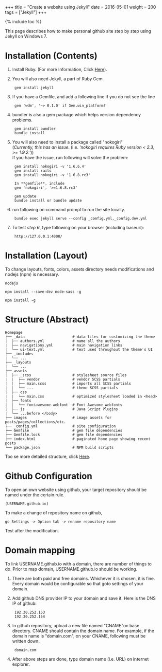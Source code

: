 +++
title = "Create a website using Jekyll"
date = 2016-05-01
weight = 200
tags = ["Jekyll"]
+++

{% include toc %}

This page describes how to make personal github site step by step using Jekyll on Windows 7.

# Installation (Contents)

1. Install Ruby. (For more Information, Click [Here](http://jekyll-windows.juthilo.com/1-ruby-and-devkit/)).

2. You will also need Jekyll, a part of Ruby Gem. <br>

        gem install jekyll


3. If you have a Gemfile, and add a following line if you do not see the line

	    gem 'wdm', '~> 0.1.0' if Gem.win_platform?

4. bundler is also a gem package which helps version dependency problems.

	    gem install bundler
	    bundle install

5. You will also need to install a package called "nokogiri" <br>
   (*Currently, this has an issue*. (i.e. *'nokogiri requires Ruby version < 2.3, >= 1.9.2.'*))<br>
   If you have the issue, run following will solve the problem:

		gem install nokogiri -v '1.6.6.4'
		gem install rails
		gem install nokogiri -v '1.6.8.rc3'

		In **gemfile**, include
		gem 'nokogiri', '>=1.6.8.rc3'

		gem update  
		bundle install or bundle update

6. run following on command prompt to run the site locally.

    	bundle exec jekyll serve --config _config.yml,_config.dev.yml


7. To test *step 6*, type following on your browser (including baseurl):

		http://127.0.0.1:4000/

# Installation (Layout)

To change layouts, fonts, colors, assets directory needs modifications and nodejs (npm) is necessary.

	nodejs

	npm install --save-dev node-sass -g

	npm install -g



# Structure (Abstract)

	Homepage
	├── _data                      # data files for customizing the theme
	|  ├── authors.yml             # name all the authors
	|  ├── navigations.yml         # main navigation links
	|  └── ui-text.yml             # text used throughout the theme's UI
	├── _includes
	|  └── ...
	├── _layouts
	|  └── ...
	├── assets
	|  ├── _scss                   # stylesheet source files
	|  |  ├── vendor               # vendor SCSS partials
	|  |  ├── main.scss            # imports all SCSS partials
	|  |  └── ...                  # theme SCSS partials
	|  ├── css
	|  |  └── main.css             # optimized stylesheet loaded in <head>
	|  ├── fonts
	|  |  └── fontawesome-webfont  # Font Awesome webfonts
	|  ├── js                      # Java Script Plugins
	|  └── ...before </body>
	├── images                     # image assets for posts/pages/collections/etc.
	├── _config.yml                # site configuration
	├── Gemfile                    # gem file dependencies
	├── Gemfile.lock               # gem file dependencies
	├── index.html                 # paginated home page showing recent posts
	└── package.json               # NPM build scripts

Too se more detailed structure, click [Here](https://mmistakes.github.io/minimal-mistakes/docs/structure/).


# Github Configuration

To open an own website using github, your target repository should be named under the certain rule.

	(USERNAME.github.io)  

To make a change of repository name on github,

	go Settings -> Option tab -> rename repository name

Test after the modification.


# Domain mapping

To link USERNAME.github.io with a domain, there are number of things to do.
Prior to map domain, USERNAME.github.io should be working.

1. There are both paid and free domains. Whichever it is chosen, it is fine.
Every domain would be configurable so that goto settings of your domain.


2. Add github DNS provider IP to your domain and save it.
   Here is the DNS IP of github:

		192.30.252.153
		192.30.252.154

3. In github repository, upload a new file named "CNAME"on base directory.
   CNAME should contain the domain name. For example, if the domain name is "domain.com", on your CNAME, following must be written down.

		domain.com

4. After above steps are done, type domain name (i.e. URL) on internet explorer.  
